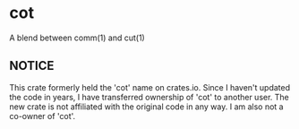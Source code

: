 # cot
A blend between comm(1) and cut(1)

## NOTICE
This crate formerly held the 'cot' name on crates.io. Since I haven't updated the code in years, I
have transferred ownership of 'cot' to another user. The new crate is not affiliated with the
original code in any way. I am also not a co-owner of 'cot'.
